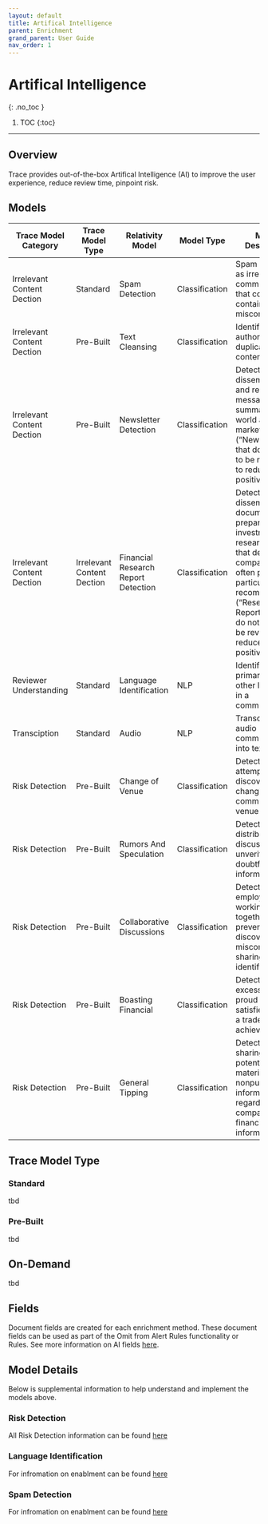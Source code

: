 ```yaml
---
layout: default
title: Artifical Intelligence
parent: Enrichment
grand_parent: User Guide
nav_order: 1
---
```


# Artifical Intelligence
{: .no_toc }

1. TOC
{:toc}

---

## Overview

Trace provides out-of-the-box Artifical Intelligence (AI) to improve the user experience, reduce review time, pinpoint risk. 

## Models

| **Trace Model Category**   | **Trace Model Type**   | **Relativity Model**          | **Model Type**    | **Model Description**           |
| -------------------------- |----------------------- | ----------------------------- | ----------------- | --------------------------------|
| Irrelevant Content Dection | Standard               | Spam Detection                | Classification    | Spam is defined as irrelevant communications that could not contain misconduct |
| Irrelevant Content Dection | Pre-Built              | Text Cleansing                | Classification    | Identifies non-authored or duplicative content               |
| Irrelevant Content Dection | Pre-Built              | Newsletter Detection          | Classification    | Detect widely disseminated and recurring messages that summarize world and market news (“Newsletters”) that do not need to be reviewed, to reduce false positives               |
| Irrelevant Content Dection | Irrelevant Content Dection | Financial Research Report Detection| Classification    | Detect widely disseminated documents prepared by investment research firms that describe a company and often provide a particular recommendation (“Research Reports”) that do not need to be reviewed, to reduce false positives               |
| Reviewer Understanding     | Standard               | Language Identification       | NLP               | Identifies the primary and other languages in a communication|
| Transciption               | Standard               | Audio                         | NLP               | Transcibes audio communciations into text                    |
| Risk Detection             | Pre-Built              | Change of Venue               | Classification    | Detect an attempt to avoid discovery by changing the communication venue|
| Risk Detection             | Pre-Built              | Rumors And Speculation        | Classification    | Detect the distribution or discussion of unverified and doubtfully true information|
| Risk Detection             | Pre-Built              | Collaborative Discussions     | Classification    | Detect employees working together to prevent the discovery of misconduct and sharing of client identifying data |
| Risk Detection             | Pre-Built              | Boasting Financial            | Classification    | Detect excessively proud and self-satisfied talk by a trader of their achievements|
| Risk Detection             | Pre-Built              | General Tipping               | Classification    | Detect the sharing of potential material nonpublic information regarding company & financial information      |

## Trace Model Type

### Standard

tbd

### Pre-Built

tbd

## On-Demand

tbd

## Fields
Document fields are created for each enrichment method. These document fields can be used as part of the Omit from Alert Rules functionality or Rules. See more information on AI fields [here](https://relativitydev.github.io/relativity-trace-documentation/docs/administrator_guide/fields.html).

## Model Details

Below is supplemental information to help understand and implement the models above. 

### Risk Detection

All Risk Detection information can be found [here](https://relativitydev.github.io/relativity-trace-documentation/docs/user_guide/enrichment/machine_learning_model.html)

### Language Identification

For infromation on enablment can be found [here](https://relativitydev.github.io/relativity-trace-documentation/docs/administrator_guide/enrichment/data_transforms.html)

### Spam Detection

For infromation on enablment can be found [here](https://relativitydev.github.io/relativity-trace-documentation/docs/administrator_guide/enrichment/data_transforms.html)
